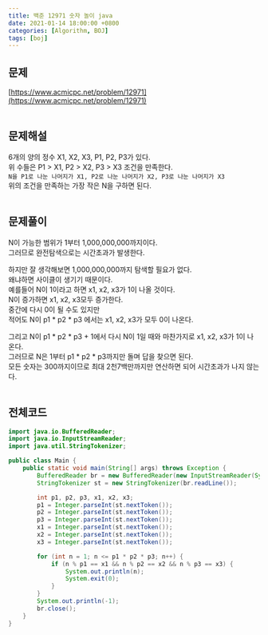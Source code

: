 ```yaml
---
title: 백준 12971 숫자 놀이 java
date: 2021-01-14 18:00:00 +0800
categories: [Algorithm, BOJ]
tags: [boj]
---
```


## 문제
[https://www.acmicpc.net/problem/12971](https://www.acmicpc.net/problem/12971)  
<br>

## 문제해설  
6개의 양의 정수 X1, X2, X3, P1, P2, P3가 있다.  
위 수들은 P1 > X1, P2 > X2, P3 > X3 조건을 만족한다.  
`N을 P1로 나눈 나머지가 X1, P2로 나눈 나머지가 X2, P3로 나눈 나머지가 X3`  
위의 조건을 만족하는 가장 작은 N을 구하면 된다.  
<br>

## 문제풀이  
N이 가능한 범위가 1부터 1,000,000,000까지이다.  
그러므로 완전탐색으로는 시간초과가 발생한다.  

하지만 잘 생각해보면 1,000,000,000까지 탐색할 필요가 없다.  
왜냐하면 사이클이 생기기 때문이다.  
예를들어 N이 1이라고 하면 x1, x2, x3가 1이 나올 것이다.  
N이 증가하면 x1, x2, x3모두 증가한다.  
중간에 다시 0이 될 수도 있지만  
적어도 N이 p1 * p2 * p3 에서는 x1, x2, x3가 모두 0이 나온다.  

그리고 N이 p1 * p2 * p3 + 1에서 다시 N이 1일 때와 마찬가지로 x1, x2, x3가 1이 나온다.  
그러므로 N은 1부터 p1 * p2 * p3까지만 돌며 답을 찾으면 된다.  
모든 숫자는 300까지이므로 최대 2천7백만까지만 연산하면 되어 시간초과가 나지 않는다.  
<br>


## 전체코드  
```java
import java.io.BufferedReader;
import java.io.InputStreamReader;
import java.util.StringTokenizer;

public class Main {
    public static void main(String[] args) throws Exception {
        BufferedReader br = new BufferedReader(new InputStreamReader(System.in));
        StringTokenizer st = new StringTokenizer(br.readLine());

        int p1, p2, p3, x1, x2, x3;
        p1 = Integer.parseInt(st.nextToken());
        p2 = Integer.parseInt(st.nextToken());
        p3 = Integer.parseInt(st.nextToken());
        x1 = Integer.parseInt(st.nextToken());
        x2 = Integer.parseInt(st.nextToken());
        x3 = Integer.parseInt(st.nextToken());

        for (int n = 1; n <= p1 * p2 * p3; n++) {
            if (n % p1 == x1 && n % p2 == x2 && n % p3 == x3) {
                System.out.println(n);
                System.exit(0);
            }
        }
        System.out.println(-1);
        br.close();
    }
}
```